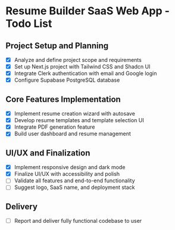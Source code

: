 # Resume Builder SaaS Web App - Todo List

## Project Setup and Planning
- [x] Analyze and define project scope and requirements
- [x] Set up Next.js project with Tailwind CSS and Shadcn UI
- [x] Integrate Clerk authentication with email and Google login
- [x] Configure Supabase PostgreSQL database

## Core Features Implementation
- [x] Implement resume creation wizard with autosave
- [x] Develop resume templates and template selection UI
- [x] Integrate PDF generation feature
- [x] Build user dashboard and resume management

## UI/UX and Finalization
- [x] Implement responsive design and dark mode
- [x] Finalize UI/UX with accessibility and polish
- [ ] Validate all features and end-to-end functionality
- [ ] Suggest logo, SaaS name, and deployment stack

## Delivery
- [ ] Report and deliver fully functional codebase to user
